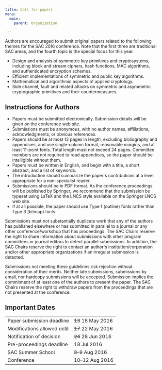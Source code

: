 ```yaml
---
title: Call for papers
menu:
  main:
    parent: Organization

---
```


Authors are encouraged to submit original papers related to the following themes
for the SAC 2016 conference. Note that the first three are traditional SAC
areas, and the fourth topic is the special focus for this year.

* Design and analysis of symmetric key primitives and cryptosystems, including
  block and stream ciphers, hash functions, MAC algorithms, and authenticated
  encryption schemes.
* Efficient implementations of symmetric and public key algorithms.
* Mathematical and algorithmic aspects of applied cryptology.
* Side channel, fault and related attacks on symmetric and asymmetric
  cryptographic primitives and their countermeasures.

## Instructions for Authors

* Papers must be submitted electronically. Submission details will be given on
  the conference web site.
* Submissions must be anonymous, with no author names, affiliations,
  acknowledgments, or obvious references.
* Papers should be at most 12 pages in length, excluding bibliography and
  appendices, and use single-column format, reasonable margins, and at least
  11-point fonts. Total length must not exceed 24 pages. Committee members are
  not required to read appendices, so the paper should be intelligible without
  them.
* Papers must be written in English, and begin with a title, a short abstract,
  and a list of keywords.
* The introduction should summarize the paper's contributions at a level
  appropriate for a non-specialist reader.
* Submissions should be in PDF format. As the conference proceedings will be
  published by Springer, we recommend that the submission be typeset using LaTeX
  and the LNCS style available on the Springer LNCS web site.
* If at all possible, the paper should use Type 1 (outline) fonts rather than
  Type 3 (bitmap) fonts.

Submissions must not substantially duplicate work that any of the authors has
published elsewhere or has submitted in parallel to a journal or any other
conference/workshop that has proceedings. The SAC Chairs reserve the right to
share information about submissions with other program committees or journal
editors to detect parallel submissions. In addition, the SAC Chairs reserve the
right to contact an author's institution/corporation and/or other appropriate
organizations if an irregular submission is detected.

Submissions not meeting these guidelines risk rejection without consideration of
their merits. Neither late submissions, submissions by email, nor hardcopy
submissions will be accepted. Submission implies the commitment of at least one
of the authors to present the paper. The SAC Chairs reserve the right to
withdraw papers from the proceedings that are not presented at the conference.


## Important Dates

|                                |                    |
|--------------------------------|--------------------|
| Paper submission deadline      | ~~13~~ 18 May 2016 |
| Modifications allowed until    | ~~17~~ 22 May 2016 |
| Notification of decision       | ~~24~~ 28 Jun 2016 |
| Pre-proceedings deadline       |        18 Jul 2016 |
| SAC Summer School              |       8–9 Aug 2016 |
| Conference                     |     10–12 Aug 2016 |

